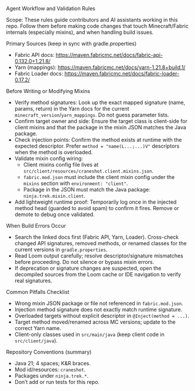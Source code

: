 Agent Workflow and Validation Rules

Scope: These rules guide contributors and AI assistants working in this repo. Follow them before making code changes that touch Minecraft/Fabric internals (especially mixins), and when handling build issues.

Primary Sources (keep in sync with gradle.properties)
- Fabric API docs: https://maven.fabricmc.net/docs/fabric-api-0.132.0+1.21.8/
- Yarn (mappings): https://maven.fabricmc.net/docs/yarn-1.21.8+build.1/
- Fabric Loader docs: https://maven.fabricmc.net/docs/fabric-loader-0.17.2/

Before Writing or Modifying Mixins
- Verify method signatures: Look up the exact mapped signature (name, params, return) in the Yarn docs for the current `minecraft_version`/`yarn_mappings`. Do not guess parameter lists.
- Confirm target owner and side: Ensure the target class is client-side for client mixins and that the package in the mixin JSON matches the Java package.
- Check injection points: Confirm the method exists at runtime with the expected descriptor. Prefer `method = "name(L...;...)V"` descriptors when the method is overloaded.
- Validate mixin config wiring:
  - Client mixins config file lives at `src/client/resources/craneshot.client.mixins.json`.
  - `fabric.mod.json` must include the client mixin config under the `mixins` section with `environment: "client"`.
  - Package in the JSON must match the Java package: `ninja.trek.mixin.client`.
- Add lightweight runtime proof: Temporarily log once in the injected method head (guarded to avoid spam) to confirm it fires. Remove or demote to debug once validated.

When Build Errors Occur
- Search the linked docs first (Fabric API, Yarn, Loader). Cross-check changed API signatures, removed methods, or renamed classes for the current versions in `gradle.properties`.
- Read Loom output carefully; resolve descriptor/signature mismatches before proceeding. Do not silence or bypass mixin errors.
- If deprecation or signature changes are suspected, open the decompiled sources from the Loom cache or IDE navigation to verify real signatures.

Common Pitfalls Checklist
- Wrong mixin JSON package or file not referenced in `fabric.mod.json`.
- Injection method signature does not exactly match runtime signature.
- Overloaded targets without explicit descriptor in `@Inject(method = ...)`.
- Target method moved/renamed across MC versions; update to the correct Yarn name.
- Client-only classes used in `src/main/java` (keep client code in `src/client/java`).

Repository Conventions (summary)
- Java 21; 4 spaces; K&R braces.
- Mod id/resources: `craneshot`.
- Packages under `ninja.trek.*`.
- Don’t add or run tests for this repo.

